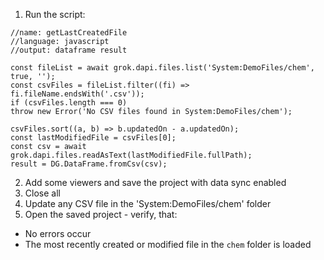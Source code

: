 1. Run the script:
  ```
 //name: getLastCreatedFile  
 //language: javascript
 //output: dataframe result  

 const fileList = await grok.dapi.files.list('System:DemoFiles/chem', true, '');  
 const csvFiles = fileList.filter((fi) => fi.fileName.endsWith('.csv'));  
 if (csvFiles.length === 0)
  throw new Error('No CSV files found in System:DemoFiles/chem');  
    
 csvFiles.sort((a, b) => b.updatedOn - a.updatedOn);
 const lastModifiedFile = csvFiles[0];  
 const csv = await grok.dapi.files.readAsText(lastModifiedFile.fullPath);  
 result = DG.DataFrame.fromCsv(csv);
  ```
2. Add some viewers and save the project with data sync enabled
1. Close all
1. Update any CSV file in the 'System:DemoFiles/chem' folder
1. Open the saved project - verify, that:
  - No errors occur
  - The most recently created or modified file in the `chem` folder is loaded